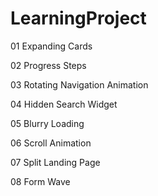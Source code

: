 # LearningProject

01	Expanding Cards

02	Progress Steps

03	Rotating Navigation Animation

04	Hidden Search Widget

05	Blurry Loading

06	Scroll Animation

07	Split Landing Page

08  Form Wave
